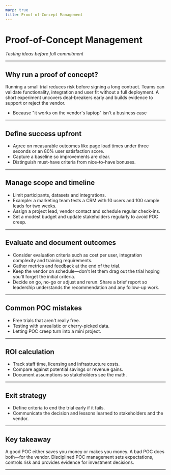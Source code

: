 ```yaml
---
marp: true
title: Proof-of-Concept Management
---
```


# Proof-of-Concept Management
*Testing ideas before full commitment*

---

## Why run a proof of concept?

Running a small trial reduces risk before signing a long contract. Teams can validate functionality, integration and user fit without a full deployment. A short experiment uncovers deal-breakers early and builds evidence to support or reject the vendor.
- Because "it works on the vendor's laptop" isn't a business case

---

## Define success upfront

- Agree on measurable outcomes like page load times under three seconds or an 80% user satisfaction score.
- Capture a baseline so improvements are clear.
- Distinguish must-have criteria from nice-to-have bonuses.

---

## Manage scope and timeline

- Limit participants, datasets and integrations.
- Example: a marketing team tests a CRM with 10 users and 100 sample leads for two weeks.
- Assign a project lead, vendor contact and schedule regular check-ins.
- Set a modest budget and update stakeholders regularly to avoid POC creep.

---

## Evaluate and document outcomes

- Consider evaluation criteria such as cost per user, integration complexity and training requirements.
- Gather metrics and feedback at the end of the trial.
- Keep the vendor on schedule—don't let them drag out the trial hoping you'll forget the initial criteria.
- Decide on go, no-go or adjust and rerun. Share a brief report so leadership understands the recommendation and any follow-up work.

---

## Common POC mistakes

- Free trials that aren't really free.
- Testing with unrealistic or cherry-picked data.
- Letting POC creep turn into a mini project.

---

## ROI calculation

- Track staff time, licensing and infrastructure costs.
- Compare against potential savings or revenue gains.
- Document assumptions so stakeholders see the math.

---

## Exit strategy

- Define criteria to end the trial early if it fails.
- Communicate the decision and lessons learned to stakeholders and the vendor.

---

## Key takeaway

A good POC either saves you money or makes you money. A bad POC does both—for the vendor. Disciplined POC management sets expectations, controls risk and provides evidence for investment decisions.

---
